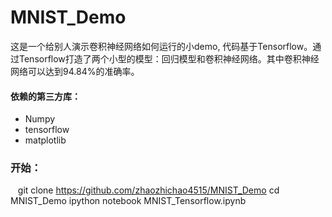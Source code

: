 # MNIST_Demo

这是一个给别人演示卷积神经网络如何运行的小demo, 代码基于Tensorflow。通过Tensorflow打造了两个小型的模型：回归模型和卷积神经网络。其中卷积神经网络可以达到94.84%的准确率。

#### 依赖的第三方库：

* Numpy
* tensorflow
* matplotlib

### 开始：

    git clone https://github.com/zhaozhichao4515/MNIST_Demo
    cd MNIST_Demo
    ipython notebook  MNIST_Tensorflow.ipynb    

